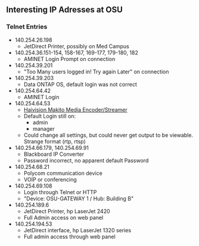 ## Interesting IP Adresses at OSU
### Telnet Entries
- 140.254.26.198
  - JetDirect Printer, possibly on Med Campus
- 140.254.36.151-154, 158-167, 169-177, 179-180, 182
  - AMINET Login Prompt on connection
- 140.254.39.201
  - "Too Many users logged in! Try again Later" on connection
- 140.254.39.203
  - Data ONTAP OS, default login was not correct
- 140.254.64.42
  - AMINET Login
- 140.254.64.53
  - [Haivision Makito Media Encoder/Streamer](https://www.haivision.com/products/encoders/makito)
  - Default Login still on:
    - admin
    - manager
  - Could change all settings, but could never get output to be viewable. Strange format (rtp, rtsp)
- 140.254.66.179, 140.254.69.91
  - Blackboard IP Converter
  - Password incorrect, no apparent default Password
- 140.254.68.21
  - Polycom communication device
  - VOIP or conferencing
- 140.254.69.108
  - Login through Telnet or HTTP
  - "Device: OSU-GATEWAY 1 / Hub: Building B"
- 140.254.189.6
  - JetDirect Printer, hp LaserJet 2420
  - Full Admin access on web panel
- 140.254.194.53
  - JetDirect interface, hp LaserJet 1320 series
  - Full admin access through web panel
